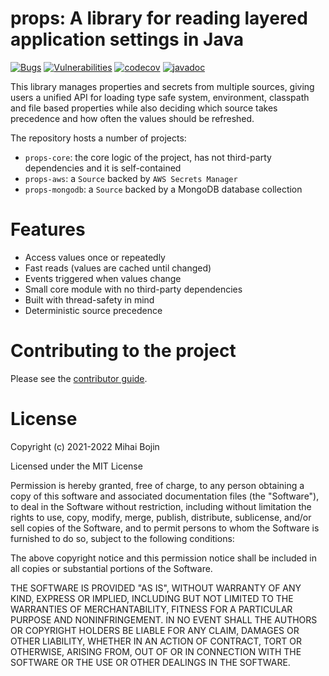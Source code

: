 # props: A library for reading layered application settings in Java

[![Bugs](https://sonarcloud.io/api/project_badges/measure?project=props-sh_props&metric=bugs)](https://sonarcloud.io/summary/new_code?id=props-sh_props)
[![Vulnerabilities](https://sonarcloud.io/api/project_badges/measure?project=props-sh_props&metric=vulnerabilities)](https://sonarcloud.io/summary/new_code?id=props-sh_props)
[![codecov](https://codecov.io/gh/props-sh/props/branch/main/graph/badge.svg?token=RMUOVHFHKG)](https://codecov.io/gh/props-sh/props)
[![javadoc](https://javadoc.io/badge2/sh.props/props-core/javadoc.svg)](https://javadoc.io/doc/sh.props/props-core)

This library manages properties and secrets from multiple sources, giving users a unified API for
loading type safe system, environment, classpath and file based properties while also deciding which
source takes precedence and how often the values should be refreshed.

The repository hosts a number of projects:

- `props-core`: the core logic of the project, has not third-party dependencies and it is
  self-contained
- `props-aws`: a `Source` backed by `AWS Secrets Manager`
- `props-mongodb`: a `Source` backed by a MongoDB database collection

# Features

- Access values once or repeatedly
- Fast reads (values are cached until changed)
- Events triggered when values change
- Small core module with no third-party dependencies
- Built with thread-safety in mind
- Deterministic source precedence

# Contributing to the project

Please see the [contributor guide](./CONTRIBUTING.md).

# License

Copyright (c) 2021-2022 Mihai Bojin

Licensed under the MIT License

Permission is hereby granted, free of charge, to any person obtaining a copy of this software and
associated documentation files (the "Software"), to deal in the Software without restriction,
including without limitation the rights to use, copy, modify, merge, publish, distribute,
sublicense, and/or sell copies of the Software, and to permit persons to whom the Software is
furnished to do so, subject to the following conditions:

The above copyright notice and this permission notice shall be included in all copies or substantial
portions of the Software.

THE SOFTWARE IS PROVIDED "AS IS", WITHOUT WARRANTY OF ANY KIND, EXPRESS OR IMPLIED, INCLUDING BUT
NOT LIMITED TO THE WARRANTIES OF MERCHANTABILITY, FITNESS FOR A PARTICULAR PURPOSE AND
NONINFRINGEMENT. IN NO EVENT SHALL THE AUTHORS OR COPYRIGHT HOLDERS BE LIABLE FOR ANY CLAIM, DAMAGES
OR OTHER LIABILITY, WHETHER IN AN ACTION OF CONTRACT, TORT OR OTHERWISE, ARISING FROM, OUT OF OR IN
CONNECTION WITH THE SOFTWARE OR THE USE OR OTHER DEALINGS IN THE SOFTWARE.
